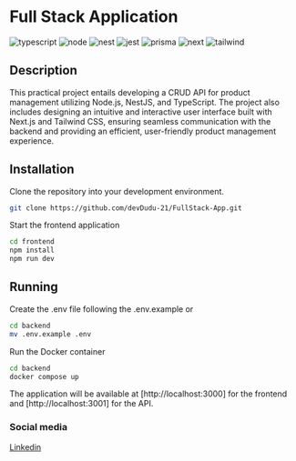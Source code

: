# Full Stack Application

![typescript](https://img.shields.io/badge/-TYPESCRIPT-02569B?logo=typescript&logoColor=white&style=for-the-badge)
![node](https://img.shields.io/badge/-NODE.JS-5FA04E?logo=node.js&logoColor=white&style=for-the-badge)
![nest](https://img.shields.io/badge/-NESTJS-E0234E?logo=nestjs&logoColor=white&style=for-the-badge)
![jest](https://img.shields.io/badge/-JEST-C21325?logo=jest&logoColor=white&style=for-the-badge)
![prisma](https://img.shields.io/badge/-PRISMA-2D3748?logo=prisma&logoColor=white&style=for-the-badge)
![next](https://img.shields.io/badge/-NEXT-000000?logo=nextdotjs&logoColor=white&style=for-the-badge)
![tailwind](https://img.shields.io/badge/-TAILWIND-06B6D4?logo=tailwindcss&logoColor=white&style=for-the-badge)

## Description

This practical project entails developing a CRUD API for product management utilizing Node.js, NestJS, and TypeScript. The project also includes designing an intuitive and interactive user interface built with Next.js and Tailwind CSS, ensuring seamless communication with the backend and providing an efficient, user-friendly product management experience.

## Installation

Clone the repository into your development environment.

```bash
git clone https://github.com/devDudu-21/FullStack-App.git
```

Start the frontend application

```bash
cd frontend
npm install
npm run dev
```

## Running

Create the .env file following the .env.example
or

```bash
cd backend
mv .env.example .env
```

Run the Docker container

```bash
cd backend
docker compose up
```

The application will be available at [http://localhost:3000] for the frontend and [http://localhost:3001] for the API.

### Social media

[Linkedin](https://www.linkedin.com/in/devdudu)
